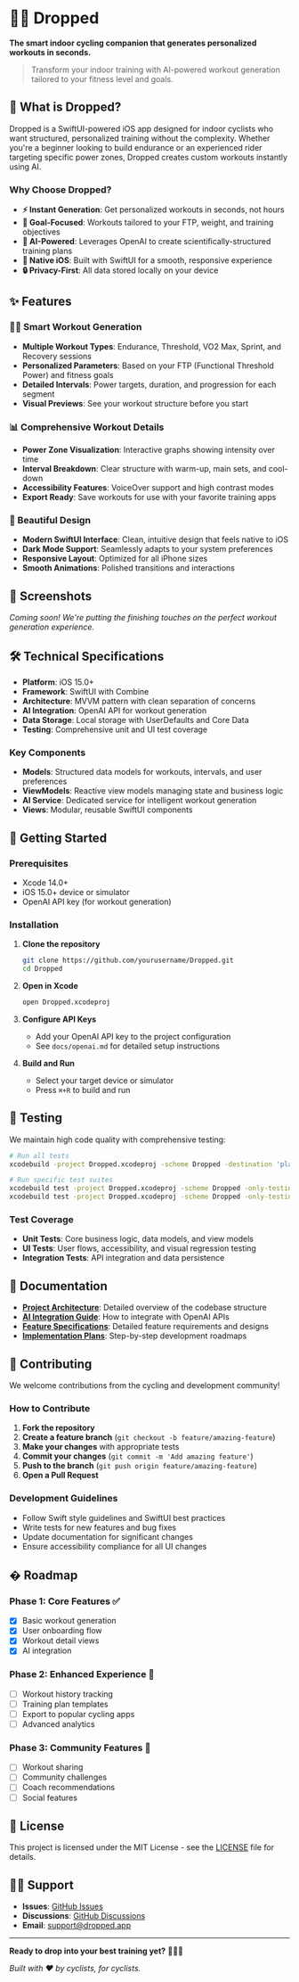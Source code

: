 # 🚴‍♂️ Dropped

**The smart indoor cycling companion that generates personalized workouts in seconds.**

> Transform your indoor training with AI-powered workout generation tailored to your fitness level and goals.

## 🚀 What is Dropped?

Dropped is a SwiftUI-powered iOS app designed for indoor cyclists who want structured, personalized training without the complexity. Whether you're a beginner looking to build endurance or an experienced rider targeting specific power zones, Dropped creates custom workouts instantly using AI.

### Why Choose Dropped?
- **⚡ Instant Generation**: Get personalized workouts in seconds, not hours
- **🎯 Goal-Focused**: Workouts tailored to your FTP, weight, and training objectives
- **🤖 AI-Powered**: Leverages OpenAI to create scientifically-structured training plans
- **📱 Native iOS**: Built with SwiftUI for a smooth, responsive experience
- **🔒 Privacy-First**: All data stored locally on your device

## ✨ Features

### 🏋️‍♂️ Smart Workout Generation
- **Multiple Workout Types**: Endurance, Threshold, VO2 Max, Sprint, and Recovery sessions
- **Personalized Parameters**: Based on your FTP (Functional Threshold Power) and fitness goals
- **Detailed Intervals**: Power targets, duration, and progression for each segment
- **Visual Previews**: See your workout structure before you start

### 📊 Comprehensive Workout Details
- **Power Zone Visualization**: Interactive graphs showing intensity over time
- **Interval Breakdown**: Clear structure with warm-up, main sets, and cool-down
- **Accessibility Features**: VoiceOver support and high contrast modes
- **Export Ready**: Save workouts for use with your favorite training apps

### 🎨 Beautiful Design
- **Modern SwiftUI Interface**: Clean, intuitive design that feels native to iOS
- **Dark Mode Support**: Seamlessly adapts to your system preferences
- **Responsive Layout**: Optimized for all iPhone sizes
- **Smooth Animations**: Polished transitions and interactions

## 📱 Screenshots

*Coming soon! We're putting the finishing touches on the perfect workout generation experience.*

## 🛠️ Technical Specifications

- **Platform**: iOS 15.0+
- **Framework**: SwiftUI with Combine
- **Architecture**: MVVM pattern with clean separation of concerns
- **AI Integration**: OpenAI API for workout generation
- **Data Storage**: Local storage with UserDefaults and Core Data
- **Testing**: Comprehensive unit and UI test coverage

### Key Components
- **Models**: Structured data models for workouts, intervals, and user preferences
- **ViewModels**: Reactive view models managing state and business logic
- **AI Service**: Dedicated service for intelligent workout generation
- **Views**: Modular, reusable SwiftUI components

## 🚀 Getting Started

### Prerequisites
- Xcode 14.0+
- iOS 15.0+ device or simulator
- OpenAI API key (for workout generation)

### Installation
1. **Clone the repository**
   ```bash
   git clone https://github.com/yourusername/Dropped.git
   cd Dropped
   ```

2. **Open in Xcode**
   ```bash
   open Dropped.xcodeproj
   ```

3. **Configure API Keys**
   - Add your OpenAI API key to the project configuration
   - See `docs/openai.md` for detailed setup instructions

4. **Build and Run**
   - Select your target device or simulator
   - Press `⌘+R` to build and run

## 🧪 Testing

We maintain high code quality with comprehensive testing:

```bash
# Run all tests
xcodebuild -project Dropped.xcodeproj -scheme Dropped -destination 'platform=iOS Simulator,name=iPhone 15,OS=latest' test

# Run specific test suites
xcodebuild test -project Dropped.xcodeproj -scheme Dropped -only-testing:DroppedTests
xcodebuild test -project Dropped.xcodeproj -scheme Dropped -only-testing:DroppedUITests
```

### Test Coverage
- **Unit Tests**: Core business logic, data models, and view models
- **UI Tests**: User flows, accessibility, and visual regression testing
- **Integration Tests**: API integration and data persistence

## 📖 Documentation

- **[Project Architecture](docs/memory.md)**: Detailed overview of the codebase structure
- **[AI Integration Guide](docs/openai.md)**: How to integrate with OpenAI APIs
- **[Feature Specifications](docs/specs/)**: Detailed feature requirements and designs
- **[Implementation Plans](docs/plans/)**: Step-by-step development roadmaps

## 🤝 Contributing

We welcome contributions from the cycling and development community!

### How to Contribute
1. **Fork the repository**
2. **Create a feature branch** (`git checkout -b feature/amazing-feature`)
3. **Make your changes** with appropriate tests
4. **Commit your changes** (`git commit -m 'Add amazing feature'`)
5. **Push to the branch** (`git push origin feature/amazing-feature`)
6. **Open a Pull Request**

### Development Guidelines
- Follow Swift style guidelines and SwiftUI best practices
- Write tests for new features and bug fixes
- Update documentation for significant changes
- Ensure accessibility compliance for all UI changes

## �️ Roadmap

### Phase 1: Core Features ✅
- [x] Basic workout generation
- [x] User onboarding flow
- [x] Workout detail views
- [x] AI integration

### Phase 2: Enhanced Experience 🚧
- [ ] Workout history tracking
- [ ] Training plan templates
- [ ] Export to popular cycling apps
- [ ] Advanced analytics

### Phase 3: Community Features 🔮
- [ ] Workout sharing
- [ ] Community challenges
- [ ] Coach recommendations
- [ ] Social features

## 📄 License

This project is licensed under the MIT License - see the [LICENSE](LICENSE) file for details.

## 🙋‍♂️ Support

- **Issues**: [GitHub Issues](https://github.com/yourusername/Dropped/issues)
- **Discussions**: [GitHub Discussions](https://github.com/yourusername/Dropped/discussions)
- **Email**: support@dropped.app

---

**Ready to drop into your best training yet?** 🚴‍♂️💨

*Built with ❤️ by cyclists, for cyclists.*
